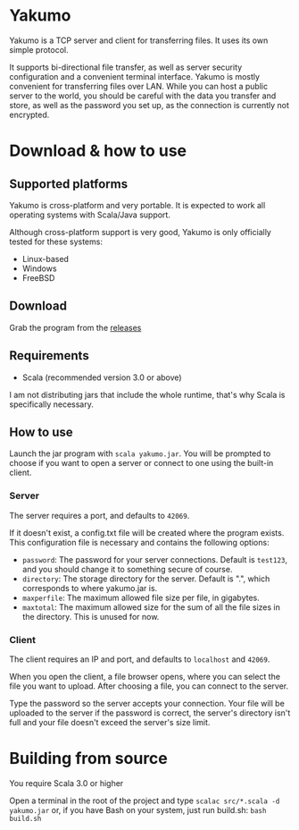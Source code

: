# Yakumo
Yakumo is a TCP server and client for transferring files. It uses its own simple protocol.

It supports bi-directional file transfer, as well as server security configuration and a convenient terminal interface. Yakumo is mostly convenient for transferring files over LAN. While you can host a public server to the world, you should be careful with the data you transfer and store, as well as the password you set up, as the connection is currently not encrypted.

# Download & how to use

## Supported platforms
Yakumo is cross-platform and very portable. It is expected to work all operating systems with Scala/Java support.

Although cross-platform support is very good, Yakumo is only officially tested for these systems:
* Linux-based
* Windows
* FreeBSD

## Download
Grab the program from the [releases](https://github.com/spacebanana420/yakumo/releases)

## Requirements
* Scala (recommended version 3.0 or above)

I am not distributing jars that include the whole runtime, that's why Scala is specifically necessary.

## How to use
Launch the jar program with ```scala yakumo.jar```. You will be prompted to choose if you want to open a server or connect to one using the built-in client.

### Server
The server requires a port, and defaults to ```42069```.

If it doesn't exist, a config.txt file will be created where the program exists. This configuration file is necessary and contains the following options:
* ```password```: The password for your server connections. Default is ```test123```, and you should change it to something secure of course.
* ```directory```: The storage directory for the server. Default is ".", which corresponds to where yakumo.jar is.
* ```maxperfile```: The maximum allowed file size per file, in gigabytes.
* ```maxtotal```: The maximum allowed size for the sum of all the file sizes in the directory. This is unused for now.

### Client

The client requires an IP and port, and defaults to ```localhost``` and ```42069```.

When you open the client, a file browser opens, where you can select the file you want to upload. After choosing a file, you can connect to the server.

Type the password so the server accepts your connection. Your file will be uploaded to the server if the password is correct, the server's directory isn't full and your file doesn't exceed the server's size limit.

# Building from source
You require Scala 3.0 or higher

Open a terminal in the root of the project and type ```scalac src/*.scala -d yakumo.jar``` or, if you have Bash on your system, just run build.sh: ```bash build.sh``` 
